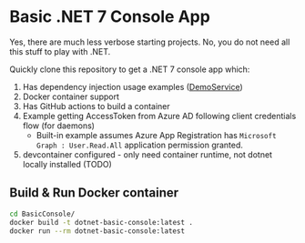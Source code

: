 # Basic .NET 7 Console App

Yes, there are much less verbose starting projects. No, you do not need all this stuff to play with .NET.

Quickly clone this repository to get a .NET 7 console app which:

1. Has dependency injection usage examples ([DemoService](./ConsoleApp/Services/DemoService.cs))
1. Docker container support
1. Has GitHub actions to build a container
1. Example getting AccessToken from Azure AD following client credentials flow (for daemons)
    * Built-in example assumes Azure App Registration has `Microsoft Graph : User.Read.All` application permission granted.
1. devcontainer configured - only need container runtime, not dotnet locally installed (TODO)

## Build & Run Docker container

```bash
cd BasicConsole/
docker build -t dotnet-basic-console:latest .
docker run --rm dotnet-basic-console:latest
```